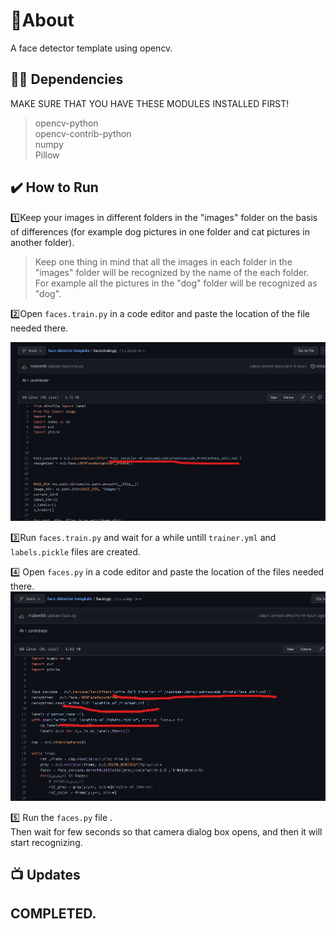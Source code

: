 

# 📝About
A face detector template using opencv.


## 👨‍💻 Dependencies
MAKE SURE THAT YOU HAVE THESE MODULES INSTALLED FIRST!
> opencv-python <br>
> opencv-contrib-python<br>
> numpy <br>
> Pillow<br>
## ✔️ How to Run
 
1️⃣Keep your images in different folders in the "images" folder on the basis of differences (for example dog pictures in one folder and cat pictures in another folder).
>Keep one thing in mind that all the images in each folder in the "images" folder will be recognized by the name of the each folder.<br>
>For example all the pictures in the "dog" folder will be recognized as "dog".

2️⃣Open ```faces.train.py``` in a code editor and paste the location of the file needed there.

<img src="example1.jpg">



3️⃣Run   ```faces.train.py``` and wait for a while untill ```trainer.yml``` and ```labels.pickle``` files are created.

 
4️⃣ Open ```faces.py``` in a code editor and paste the location of the files needed there.
<img src="example2.jpg">


5️⃣ Run the ```faces.py``` file . <br>
 Then wait for few seconds so that camera dialog box opens, and then it will start recognizing.




## 📺 Updates
<h2>COMPLETED.</h2> 

